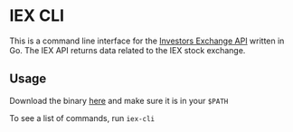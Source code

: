 # IEX CLI

This is a command line interface for the [Investors Exchange API](https://iextrading.com/developer/docs/) written in Go. The IEX API returns data related to the IEX stock exchange.

## Usage
Download the binary [here](https://github.com/covertbert/iex-cli/releases/tag/0.0.1) and make sure it is in your `$PATH`

To see a list of commands, run `iex-cli`
